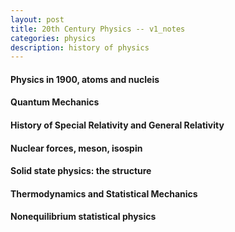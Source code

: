 ```yaml
---
layout: post
title: 20th Century Physics -- v1_notes
categories: physics
description: history of physics
---
```


#### Physics in 1900, atoms and nucleis


#### Quantum Mechanics

#### History of Special Relativity and General Relativity

#### Nuclear forces, meson, isospin

#### Solid state physics: the structure

#### Thermodynamics and Statistical Mechanics

#### Nonequilibrium statistical physics

